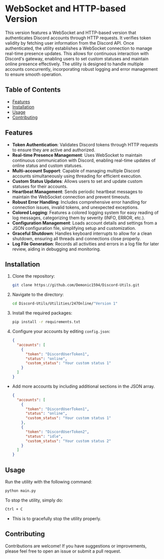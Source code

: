 # WebSocket and HTTP-based Version
This version features a WebSocket and HTTP-based version that authenticates Discord accounts through HTTP requests. It verifies token validity by fetching user information from the Discord API. Once authenticated, the utility establishes a WebSocket connection to manage real-time presence updates. This allows for continuous interaction with Discord's gateway, enabling users to set custom statuses and maintain online presence effectively. The utility is designed to handle multiple accounts concurrently, incorporating robust logging and error management to ensure smooth operation.

## Table of Contents
- [Features](#features)
- [Installation](#installation)
- [Usage](#usage)
- [Contributing](#contributing)

## Features
- **Token Authentication**: Validates Discord tokens through HTTP requests to ensure they are active and authorized.
- **Real-time Presence Management**: Uses WebSocket to maintain continuous communication with Discord, enabling real-time updates of online status and custom statuses.
- **Multi-account Support**: Capable of managing multiple Discord accounts simultaneously using threading for efficient execution.
- **Custom Status Updates**: Allows users to set and update custom statuses for their accounts.
- **Heartbeat Management**: Sends periodic heartbeat messages to maintain the WebSocket connection and prevent timeouts.
- **Robust Error Handling**: Includes comprehensive error handling for connection issues, invalid tokens, and unexpected exceptions.
- **Colored Logging**: Features a colored logging system for easy reading of log messages, categorizing them by severity (INFO, ERROR, etc.).
- **Configuration Management**: Loads account details and settings from a JSON configuration file, simplifying setup and customization.
- **Graceful Shutdown**: Handles keyboard interrupts to allow for a clean shutdown, ensuring all threads and connections close properly.
- **Log File Generation**: Records all activities and errors in a log file for later review, aiding in debugging and monitoring.

## Installation
1. Clone the repository:
   ```bash
   git clone https://github.com/Demonic1594/Discord-Utils.git
   ```
2. Navigate to the directory:
   ```bash
   cd Discord-Utils/Utilities/247Online/"Version 1"
   ```
3. Install the required packages:
   ```bash
   pip install -r requirements.txt
   ```
4. Configure your accounts by editing `config.json`:
   ```json
   {
     "accounts": [
       {
         "token": "DiscordUserToken1",
         "status": "online",
         "custom_status": "Your custom status 1"
       }
     ]
   }
   ```
 + Add more accounts by including additional sections in the JSON array.
   ```json
   {
     "accounts": [
       {
         "token": "DiscordUserToken1",
         "status": "online",
         "custom_status": "Your custom status 1"
       },
       {
         "token": "DiscordUserToken2",
         "status": "idle",
         "custom_status": "Your custom status 2"
       }
     ]
   }
   ```

## Usage
Run the utility with the following command:
```bash
python main.py
```
To stop the utility, simply do:
```bash
Ctrl + C
```
 - This is to gracefully stop the utility properly.

## Contributing
Contributions are welcome! If you have suggestions or improvements, please feel free to open an issue or submit a pull request.
